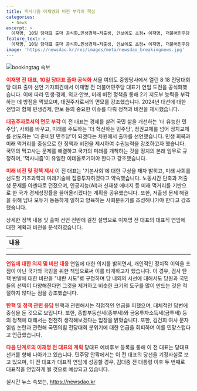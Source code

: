 ```yaml
---
title: 먹사니즘 이재명의 비전 부각이 핵심
categories:
  - News
excerpt: >
  이재명, 10일 당대표 출마 공식화…민생경제→저출생, 안보에도 초점★ 이재명, 더불어민주당 전 대표로부터 8·18 전당대회에서 당대표 출마를 선언했다. 민생, 경제, 안보, 저출생 문제 등 다양한 이슈를 다루며 대권주자로서의 모습을 드러냈다. 연임에 대한 의문을 던지는 한편, 민생 회복과 미래 먹거리를 중심으로한 정책과 비전을 제시하는 등 수권능력을 강조했다. 저출생 문제에 대한 해결책과 남북관계, 미래 비전에 대한 구상을 공유하며 당선을 앞두고 있는 것으로 평가되고 있다.
feature_text: >
  이재명, 10일 당대표 출마 공식화…민생경제→저출생, 안보에도 초점★ 이재명, 더불어민주당 전 대표로부터 8·18 전당대회에서 당대표 출마를 선언했다. 민생, 경제, 안보, 저출생 문제 등 다양한 이슈를 다루며 대권주자로서의 모습을 드러냈다. 연임에 대한 의문을 던지는 한편, 민생 회복과 미래 먹거리를 중심으로한 정책과 비전을 제시하는 등 수권능력을 강조했다. 저출생 문제에 대한 해결책과 남북관계, 미래 비전에 대한 구상을 공유하며 당선을 앞두고 있는 것으로 평가되고 있다.
image: 'https://newsdao.kr/res/images/meta/newsdao_breakingnews.jpg'
---
```


<p><img src="https://newsdao.kr/res/images/meta/newsdao_breakingnews.jpg" alt="bookingtag 속보" /></p>

<p><b><span style="color: #ee2323;">이재명 전 대표, 10일 당대표 출마 공식화</span></b>
서울 여의도 중앙당사에서 열린 8·18 전당대회 당 대표 출마 선언 기자회견에서 이재명 전 더불어민주당 대표가 연임 도전을 공식화했습니다. 이에 따라 민생·경제, 외교·안보, 미래 비전 정책을 통해 2기 지도부 능력을 부각하는 데 방점을 찍었으며, 대권주자로서의 면모를 강조했습니다. 2024년 대선에 대한 전망과 함께 민생경제, 안보 등의 중요한 이슈를 다뤄 정책과 비전을 제시했습니다. </p>

<p><b><span style="color: #ee2323;">대권주자로서의 면모 부각</span></b>
이 전 대표는 경제를 살려 국민 삶을 개선하는 '더 유능한 민주당', 사회를 바꾸고, 미래를 주도하는 '더 혁신하는 민주당', 정권교체를 넘어 정치교체를 선도하는 '더 준비된 민주당'이 되겠다는 차원에서 출마를 선언했습니다. 민생 회복과 미래 먹거리를 중심으로 한 정책과 비전을 제시하여 수권능력을 강조하고자 했습니다. 국민의 먹고사는 문제를 해결하고 국가의 미래를 개척하는 것을 정치의 본래 임무로 규정하며, '먹사니즘'이 유일한 이데올로기여야 한다고 강조했습니다.</p>

<p><b><span style="color: #ee2323;">미래 비전 및 정책 제시</span></b>
이 전 대표는 '기본사회'에 대한 구상을 재차 밝히고, 미래 사회를 선도할 기초과학과 미래기술에 집중투자하겠다고 약속했습니다. 노동시간 단축과 저출생 문제를 아젠다로 던졌으며, 인공지능(AI)과 신재생 에너지 등 미래 먹거리를 기반으로 한 국가 경제성장률을 끌어올리겠다는 계획을 공유했습니다. 또한, 저출생 문제 해결을 위해 남녀 모두가 동등하게 일하고 양육하는 사회분위기를 조성해나가야 한다고 강조했습니다.</p>

<p data-ke-size="size16">상세한 정책 내용 및 출마 선언 전반에 걸친 설명으로 이재명 전 대표의 대표직 연임에 대한 계획과 비전을 분석하였습니다.</p>

<table>
  <tr>
    <td style="text-align: center; height: 17px;"><b>내용</b></td>
  </tr>
</table>

<hr>

<p><b><span style="color: #ee2323;">연임에 대한 의지 및 비판 대응</span></b>
연임에 대한 의지를 밝히면서, 개인적인 정치적 이익을 초점이 아닌 국가와 국민을 위한 책임으로써 이를 타개하고자 했습니다. 이 경우, 검사 탄핵 반발에 대한 비판을 "내란 시도"로 규정하며 당 내외의 시선에 대해서도 당원과 국민들의 선택이 다양해진다면 그것을 제거하고 비슷한 크기의 도구를 많이 만드는 것은 적절하지 않다는 점을 강조했습니다.</p>

<p><b><span style="color: #ee2323;">탄핵 및 정책 관련 응답</span></b>
탄핵과 관련해서는 직접적인 언급을 피했으며, 대체적인 답변에 중심을 둔 것으로 보입니다. 또한, 종합부동산세(종부세)와 금융투자소득세(금투세) 등의 정책에 대해서는 천천히 생각해보겠다는 입장을 밝혔습니다. 또한, 김건희 여사 문자 읽씹 논란과 관련해 국민의힘 전당대회 분위기에 대한 언급을 회피하며 이를 민망스럽다고 언급했습니다.</p>

<p><b><span style="color: #ee2323;">다음 단계로의 이재명 전 대표의 계획</span></b>
당대표 예비후보 등록을 통해 이 전 대표는 당대표 선거를 향해 나아가고 있습니다. 민주당 안팎에서는 이 전 대표의 당선을 기정사실로 보고 있으며, 이 전 대표가 대표직 연임에 성공할 경우, 김대중 전 대통령 이후 두 번째로 대표직을 연임하게 될 것으로 예상되고 있습니다.</p>
실시간 뉴스 속보는, <a href="https://newsdao.kr" rel="dofollow">https://newsdao.kr</a>


